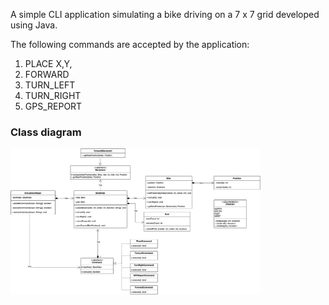A simple CLI application simulating a bike driving on a 7 x 7 grid developed using Java.

The following commands are accepted by the application:
1. PLACE X,Y,<Facing-direction>
2. FORWARD
3. TURN_LEFT
4. TURN_RIGHT
5. GPS_REPORT

### Class diagram
<img src="/appImages/bike-simulation.jpg" alt="Class diagram" width="400"/>

